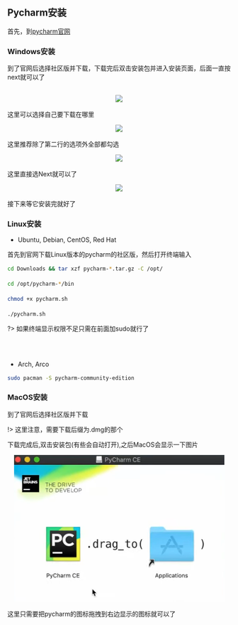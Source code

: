 ## Pycharm安装
首先，到[pycharm官网](https://www.jetbrains.com/pycharm/download/)

<!-- tabs:start -->
### **Windows安装**
到了官网后选择社区版并下载，下载完后双击安装包并进入安装页面，后面一直按next就可以了

<br>
<div style="text-align:center;">
    <img src="https://media.geeksforgeeks.org/wp-content/uploads/20200122121452/Pycharm-Windows-Installation-01.jpg"></img>
</div>

这里可以选择自己要下载在哪里
<div style="text-align:center;">
    <img src="https://media.geeksforgeeks.org/wp-content/uploads/20200122121454/Pycharm-Windows-Installation-02.jpg"></img>
</div>

这里推荐除了第二行的选项外全部都勾选
<div style="text-align:center;">
    <img src="https://media.geeksforgeeks.org/wp-content/uploads/20200122121457/Pycharm-Windows-Installation-03.jpg"></img>
</div>

这里直接选Next就可以了
<div style="text-align:center;">
    <img src="https://media.geeksforgeeks.org/wp-content/uploads/20200122121500/Pycharm-Windows-Installation-04.jpg"></img>
</div>

接下来等它安装完就好了

### **Linux安装**

- Ubuntu, Debian, CentOS, Red Hat

首先到官网下载Linux版本的pycharm的社区版，然后打开终端输入

```bash
cd Downloads && tar xzf pycharm-*.tar.gz -C /opt/

cd /opt/pycharm-*/bin

chmod +x pycharm.sh

./pycharm.sh
```

?> 如果终端显示权限不足只需在前面加sudo就行了

<br><br>

- Arch, Arco

```bash
sudo pacman -S pycharm-community-edition
```

### **MacOS安装**
到了官网后选择社区版并下载

!> 这里注意，需要下载后缀为.dmg的那个

下载完成后,双击安装包(有些会自动打开),之后MacOS会显示一下图片

<div style="text-align:center;">
    <img src="../_media/mac_install_pycharm.png"></img>
</div>

这里只需要把pycharm的图标拖拽到右边显示的图标就可以了
<!-- tabs:end -->